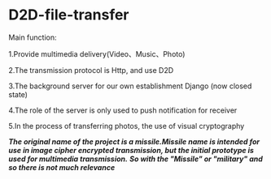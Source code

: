 # D2D-file-transfer
Main function:

1.Provide multimedia delivery(Video、Music、Photo)

2.The transmission protocol is Http, and use D2D

3.The background server for our own establishment Django (now closed state)

4.The role of the server is only used to push notification for receiver

5.In the process of transferring photos, the use of visual cryptography

***The original name of the project is a missile.Missile name is intended for use in image cipher encrypted transmission, but the initial prototype is used for multimedia transmission.***
***So with the "Missile" or "military" and so there is not much relevance***
